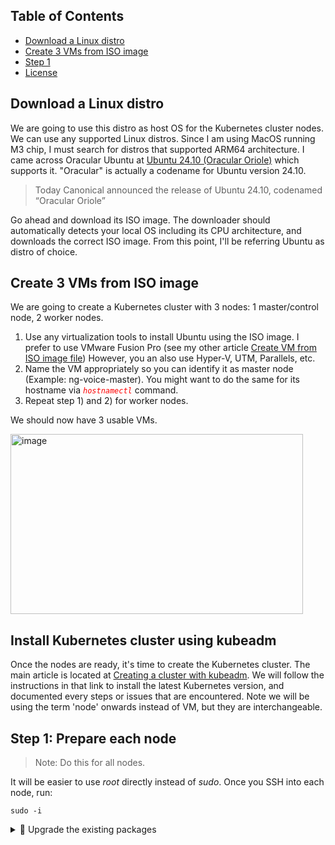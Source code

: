 ## Table of Contents

- [Download a Linux distro](#download-a-linux-distro)
- [Create 3 VMs from ISO image](#create-3-vms-from-iso-image)
- [Step 1](#step-1:-prepare-each-node)
- [License](#license)

## Download a Linux distro 
We are going to use this distro as host OS for the Kubernetes cluster nodes. 
We can use any supported Linux distros. Since I am using MacOS running M3 chip, I must search for distros that supported ARM64 architecture. 
I came across Oracular Ubuntu at [Ubuntu 24.10 (Oracular Oriole)](https://cdimage.ubuntu.com/releases/oracular/release/) which supports it.
"Oracular" is actually a codename for Ubuntu version 24.10.

> Today Canonical announced the release of Ubuntu 24.10, codenamed “Oracular Oriole”

Go ahead and download its ISO image. The downloader should automatically detects your local OS including its CPU architecture, and downloads the correct ISO image. 
From this point, I'll be referring Ubuntu as distro of choice.

## Create 3 VMs from ISO image

We are going to create a Kubernetes cluster with 3 nodes: 1 master/control node, 2 worker nodes.

1. Use any virtualization tools to install Ubuntu using the ISO image.
   I prefer to use VMware Fusion Pro (see my other article [Create VM from ISO image file](https://github.com/faizyakob/my-linux-repo/blob/main/Create%20VM%20from%20ISO%20image%20file.md))
   However, you an also use Hyper-V, UTM, Parallels, etc.
2. Name the VM appropriately so you can identify it as master node (Example: ng-voice-master). You might want to do the same for its hostname via <code style="color : red">*hostnamectl*</code> command. 
3. Repeat step 1) and 2) for worker nodes.

We should now have 3 usable VMs.


<img width="468" height="288" alt="image" src="https://github.com/user-attachments/assets/f4923585-3198-4ea2-9cb8-f1d80034633e" />


## Install Kubernetes cluster using kubeadm
Once the nodes are ready, it's time to create the Kubernetes cluster. The main article is located at [Creating a cluster with kubeadm](https://kubernetes.io/docs/setup/production-environment/tools/kubeadm/create-cluster-kubeadm/). We will follow the instructions in that link to install the latest Kubernetes version, and documented every steps or issues that are encountered. 
Note we will be using the term 'node' onwards instead of VM, but they are interchangeable. 

## Step 1: Prepare each node

> Note: Do this for all nodes.

It will be easier to use *root* directly instead of *sudo*. Once you SSH into each node, run:

```
sudo -i
```

<details>
  <summary>🔧 Upgrade the existing packages</summary><br>

```
apt-get update && apt-get upgrade -y
```

<details>
  <summary>🚫 Disable swap</summary><br>

This step is **IMPORTANT**, otherwise the cluster instantiation will fail later. 
> The reason behind disabling swap is to avoid some Kubernetes contents being written to temporary filesystem (tmpfs).<br>

```
swapoff -a
sed -i '/\/swap\.img/ s/^/#/' /etc/fstab
```

Double check the last swap line is commented out successfully. If not, do so manually by editing the /etc/fstab file.
<img width="1700" height="288" alt="image" src="https://github.com/user-attachments/assets/037e5271-7b97-4a3d-89df-f6c32913636a" />

<details>
  <summary>🚀 Install containerd</summary><br>

Containerd is the default CRI for Kubernetes. As with all modern Linux distros, we need to configure it to use systemd as cgroup driver.<br>

1. Download containerd from Docker, and add it to local repository list: 

```
install -m 0755 -d /etc/apt/keyrings
curl -fsSL https://download.docker.com/linux/ubuntu/gpg -o /etc/apt/keyrings/docker.asc
chmod a+r /etc/apt/keyrings/docker.asc
echo \
  "deb [arch=$(dpkg --print-architecture) signed-by=/etc/apt/keyrings/docker.asc] https://download.docker.com/linux/ubuntu \
  $(. /etc/os-release && echo "$VERSION_CODENAME") stable" | \
  tee /etc/apt/sources.list.d/docker.list > /dev/null
```

2. Update packages and install containerd: 

```
apt-get update
apt-get install containerd.io -y
```

3. Configure containerd to use systemd as cgroup driver:

```
mkdir -p /etc/containerd
containerd config default | tee /etc/containerd/config.toml
sed -e 's/SystemdCgroup = false/SystemdCgroup = true/g' -i /etc/containerd/config.toml
systemctl restart containerd
systemctl enable containerd
```

4. Configure containerd to load _overlay_ and _br_netfilter_ modules:

```
cat <<EOF | tee /etc/modules-load.d/containerd.conf
overlay
br_netfilter
EOF
```

5. Enable kernel parameters to allow traffic forwarding:

```
cat << EOF | tee /etc/sysctl.d/kubernetes.conf
net.bridge.bridge-nf-call-ip6tables = 1
net.bridge.bridge-nf-call-iptables = 1
net.ipv4.ip_forward = 1
EOF
```

6. Load the configured modules to make them effective:

```
modprobe overlay
modprobe br_netfilter
sysctl --system
```

7. Verify containerd is running:
   > If everything is done correctly, containerd should be running at this point. If not, recheck previous steps that could have been missed.

```
systemctl status containerd
```
<img width="1858" height="494" alt="image" src="https://github.com/user-attachments/assets/bf05bd99-ef5a-4746-9eb6-5a89656822ac" /><br>

<details>
  <summary>🚀 Install kubeadm, kubelet and kubectl</summary><br>

All three components are necessary for Kubernetes custer to run. <br>

✅ kubeadm : Main tool for bootstrapping the cluster <br>
✅ kubelet : Critical component that runs on every node, tasked with running containers and pods. <br>
✅ kubectl : CLI to interact with Kubernetes cluster. It talks directly to API server. <br>

1. Add Kubernetes directory to the local repository list.
   > At the time of writing, latest Kubernetes version is v1.33.2, so we will use that.
   > Check [Release History](https://kubernetes.io/releases/) to verify the latest version.


```
curl -fsSL https://pkgs.k8s.io/core:/stable:/v1.33/deb/Release.key | gpg --dearmor -o /etc/apt/keyrings/kubernetes-apt-keyring.gpg
echo 'deb [signed-by=/etc/apt/keyrings/kubernetes-apt-keyring.gpg] https://pkgs.k8s.io/core:/stable:/v1.33/deb/ /' | tee /etc/apt/sources.list.d/kubernetes.list
```

2. Update the node, install the packages and lock the version of each component.
   > Locking the version is necessary to prevent automatic upgrades.
   > If not sure of the supported version, use <code style="color : red">*apt-cache madison*</code> command to verify.

```
apt-get update
apt-get install -y kubelet=1.33.2-1.1 kubeadm=1.33.2-1.1 kubectl=1.33.2-1.1
apt-mark hold kubelet kubeadm kubectl
```

3. Enable the kubelet.
   > Once kubelet is enabled, it will be looping in "activating" mode. This is expected, until we run <code style="color : red">*kubeadm --init*</code> command later. 

```
systemctl enable --now kubelet
```
<img width="3170" height="432" alt="image" src="https://github.com/user-attachments/assets/5cbba5fc-5b42-4962-8824-5ce4d03fdb3f" /><br>
   
<details>
  <summary>🚀 Install critctl><br>

<br>
Like kubectl, crictl is the CRI tool that kubelet uses to talk to container runtimes (containerd).

> Check the latest crictl version on [CRICTL releases](https://github.com/kubernetes-sigs/cri-tools/releases).

```
export CRICTL_VERSION="v1.33.0"
export CRICTL_ARCH=$(dpkg --print-architecture)
wget https://github.com/kubernetes-sigs/cri-tools/releases/download/$CRICTL_VERSION/crictl-$CRICTL_VERSION-linux-$CRICTL_ARCH.tar.gz
wget https://github.com/kubernetes-sigs/cri-tools/releases/download/$CRICTL_VERSION/crictl-$CRICTL_VERSION-linux-$CRICTL_ARCH.tar.gz
rm -f crictl-$CRICTL_VERSION-linux-$CRICTL_ARCH.tar.gz
```

Verify critctl is installed.<br>
It should show the critctl version. Ignore the warning message ⚠️ . 

```
crictl version
```
<br>
<img width="3126" height="358" alt="image" src="https://github.com/user-attachments/assets/d71c5b76-6815-401c-9ff8-833519efd1c4" />
<br>

>📌  We are done with the phase 1. Repeat Step 1 above for each worker nodes before proceeding

## License


## Step 2: Initiate Kubernetes cluster (control node only)
> The following steps are run on control node.

Control node hosts the Kubernetes core components like API server, controller manager, scheduler and etcd. Since we are using kubeadm, these components will be realized as static pods.<br>
Control node also runs the Container Network Interface (CNI) plugin to provide networking for the whole cluster.<br>

  







